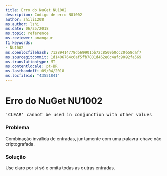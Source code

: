 ```yaml
---
title: Erro do NuGet NU1002
description: Código de erro NU1002
author: zhili1208
ms.author: lzhi
ms.date: 06/25/2018
ms.topic: reference
ms.reviewer: anangaur
f1_keywords:
- NU1002
ms.openlocfilehash: 71289414778db69901bb72c8509b0cc20b58daf7
ms.sourcegitcommit: 1d1406764c6af5fb7801d462e0c4afc9092fa569
ms.translationtype: MT
ms.contentlocale: pt-BR
ms.lasthandoff: 09/04/2018
ms.locfileid: "43551841"
---
```

# <a name="nuget-error-nu1002"></a>Erro do NuGet NU1002

<pre>'CLEAR' cannot be used in conjunction with other values</pre>

### <a name="issue"></a>Problema
Combinação inválida de entradas, juntamente com uma palavra-chave não criptografada.

### <a name="solution"></a>Solução
Use claro por si só e omita todas as outras entradas.
